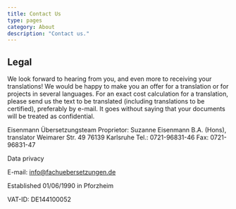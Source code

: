 ```yaml
---
title: Contact Us
type: pages
category: About
description: "Contact us."
--- 
```


## Legal
We look forward to hearing from you, and even more to receiving your translations! We would be happy to make you an offer for a translation or for projects in several languages. For an exact cost calculation for a translation, please send us the text to be translated (including translations to be certified), preferably by e-mail. It goes without saying that your documents will be treated as confidential.

Eisenmann Übersetzungsteam
Proprietor: Suzanne Eisenmann B.A. (Hons), translator
Weimarer Str. 49
76139 Karlsruhe
Tel.: 0721-96831-46
Fax: 0721-96831-47

Data privacy

E-mail: [info@fachuebersetzungen.de](mailto:info@fachuebersetzungen.de)

Established 01/06/1990 in Pforzheim

VAT-ID: DE144100052